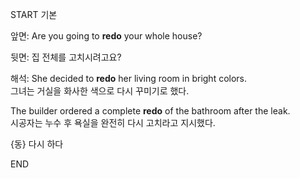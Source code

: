 START
기본

앞면:
Are you going to **redo** your whole house? 

뒷면:
집 전체를 고치시려고요?

해석:
She decided to **redo** her living room in bright colors.  
그녀는 거실을 화사한 색으로 다시 꾸미기로 했다.

The builder ordered a complete **redo** of the bathroom after the leak.  
시공자는 누수 후 욕실을 완전히 다시 고치라고 지시했다.

{동} 다시 하다
<!--ID: 1745568139264-->
END